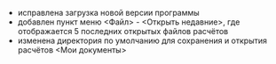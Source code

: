 - исправлена загрузка новой версии программы
- добавлен пункт меню <Файл> - <Открыть недавние>, где отображается 5 последних открытых файлов расчётов
- изменена директория по умолчанию для сохранения и открытия расчётов <Мои документы>
